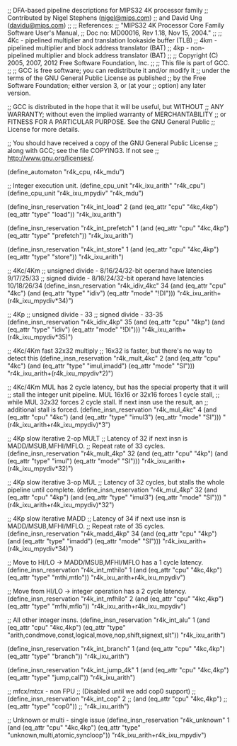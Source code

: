 ;; DFA-based pipeline descriptions for MIPS32 4K processor family
;; Contributed by Nigel Stephens (nigel@mips.com)
;;   and David Ung (davidu@mips.com)
;;
;; References:
;;   "MIPS32 4K Processor Core Family Software User's Manual,
;;     Doc no: MD00016, Rev 1.18, Nov 15, 2004."
;;
;; 4Kc - pipelined multiplier and translation lookaside buffer (TLB)
;; 4km - pipelined multiplier and block address translator (BAT)
;; 4kp - non-pipelined multiplier and block address translator (BAT)
;;
;; Copyright (C) 2005, 2007, 2012 Free Software Foundation, Inc.
;;
;; This file is part of GCC.
;;
;; GCC is free software; you can redistribute it and/or modify it
;; under the terms of the GNU General Public License as published
;; by the Free Software Foundation; either version 3, or (at your
;; option) any later version.

;; GCC is distributed in the hope that it will be useful, but WITHOUT
;; ANY WARRANTY; without even the implied warranty of MERCHANTABILITY
;; or FITNESS FOR A PARTICULAR PURPOSE.  See the GNU General Public
;; License for more details.

;; You should have received a copy of the GNU General Public License
;; along with GCC; see the file COPYING3.  If not see
;; <http://www.gnu.org/licenses/>.

(define_automaton "r4k_cpu, r4k_mdu")

;; Integer execution unit.
(define_cpu_unit "r4k_ixu_arith"       "r4k_cpu")
(define_cpu_unit "r4k_ixu_mpydiv"      "r4k_mdu")

(define_insn_reservation "r4k_int_load" 2
  (and (eq_attr "cpu" "4kc,4kp")
       (eq_attr "type" "load"))
  "r4k_ixu_arith")

(define_insn_reservation "r4k_int_prefetch" 1
  (and (eq_attr "cpu" "4kc,4kp")
       (eq_attr "type" "prefetch"))
  "r4k_ixu_arith")

(define_insn_reservation "r4k_int_store" 1
  (and (eq_attr "cpu" "4kc,4kp")
       (eq_attr "type" "store"))
  "r4k_ixu_arith")

;; 4Kc/4Km 
;; unsigned divide - 8/16/24/32-bit operand have latencies  9/17/25/33
;;   signed divide - 8/16/24/32-bit operand have latencies 10/18/26/34
(define_insn_reservation "r4k_idiv_4kc" 34
  (and (eq_attr "cpu" "4kc")
       (and (eq_attr "type" "idiv")
	    (eq_attr "mode" "!DI")))
  "r4k_ixu_arith+(r4k_ixu_mpydiv*34)")

;; 4Kp
;; unsigned divide - 33
;;   signed divide - 33-35
(define_insn_reservation "r4k_idiv_4kp" 35
  (and (eq_attr "cpu" "4kp")
       (and (eq_attr "type" "idiv")
	    (eq_attr "mode" "!DI")))
  "r4k_ixu_arith+(r4k_ixu_mpydiv*35)")

;; 4Kc/4Km fast 32x32 multiply
;; 16x32 is faster, but there's no way to detect this
(define_insn_reservation "r4k_mult_4kc" 2
  (and (eq_attr "cpu" "4kc")
       (and (eq_attr "type" "imul,imadd")
	    (eq_attr "mode" "SI")))
  "r4k_ixu_arith+(r4k_ixu_mpydiv*2)")

;; 4Kc/4Km MUL has 2 cycle latency, but has the special property that it will
;; stall the integer unit pipeline. MUL 16x16 or 32x16 forces 1 cycle stall,
;; while MUL 32x32 forces 2 cycle stall.  If next insn use the result, an
;; additional stall is forced.
(define_insn_reservation "r4k_mul_4kc" 4
  (and (eq_attr "cpu" "4kc")
       (and (eq_attr "type" "imul3")
	    (eq_attr "mode" "SI")))
  "(r4k_ixu_arith+r4k_ixu_mpydiv)*3")

;; 4Kp slow iterative 2-op MULT
;; Latency of 32 if next insn is MADD/MSUB,MFHI/MFLO.
;; Repeat rate of 33 cycles.
(define_insn_reservation "r4k_mult_4kp" 32
  (and (eq_attr "cpu" "4kp")
       (and (eq_attr "type" "imul")
	    (eq_attr "mode" "SI")))
  "r4k_ixu_arith+(r4k_ixu_mpydiv*32)")

;; 4Kp slow iterative 3-op MUL
;; Latency of 32 cycles, but stalls the whole pipeline until complete.
(define_insn_reservation "r4k_mul_4kp" 32
  (and (eq_attr "cpu" "4kp")
       (and (eq_attr "type" "imul3")
	    (eq_attr "mode" "SI")))
  "(r4k_ixu_arith+r4k_ixu_mpydiv)*32")

;; 4Kp slow iterative MADD
;; Latency of 34 if next use insn is MADD/MSUB,MFHI/MFLO.
;; Repeat rate of 35 cycles.
(define_insn_reservation "r4k_madd_4kp" 34
  (and (eq_attr "cpu" "4kp")
       (and (eq_attr "type" "imadd")
	    (eq_attr "mode" "SI")))
  "r4k_ixu_arith+(r4k_ixu_mpydiv*34)")

;; Move to HI/LO -> MADD/MSUB,MFHI/MFLO has a 1 cycle latency.
(define_insn_reservation "r4k_int_mthilo" 1
  (and (eq_attr "cpu" "4kc,4kp")
       (eq_attr "type" "mthi,mtlo"))
  "r4k_ixu_arith+r4k_ixu_mpydiv")

;; Move from HI/LO -> integer operation has a 2 cycle latency.
(define_insn_reservation "r4k_int_mfhilo" 2
  (and (eq_attr "cpu" "4kc,4kp")
       (eq_attr "type" "mfhi,mflo"))
  "r4k_ixu_arith+r4k_ixu_mpydiv")

;; All other integer insns.
(define_insn_reservation "r4k_int_alu" 1
  (and (eq_attr "cpu" "4kc,4kp")
       (eq_attr "type" "arith,condmove,const,logical,move,nop,shift,signext,slt"))
  "r4k_ixu_arith")

(define_insn_reservation "r4k_int_branch" 1
  (and (eq_attr "cpu" "4kc,4kp")
       (eq_attr "type" "branch"))
  "r4k_ixu_arith")

(define_insn_reservation "r4k_int_jump_4k" 1
  (and (eq_attr "cpu" "4kc,4kp")
       (eq_attr "type" "jump,call"))
  "r4k_ixu_arith")

;; mfcx/mtcx - non FPU
;; (Disabled until we add cop0 support)
;; (define_insn_reservation "r4k_int_cop" 2
;;   (and (eq_attr "cpu" "4kc,4kp")
;;      (eq_attr "type" "cop0"))
;;  "r4k_ixu_arith")

;; Unknown or multi - single issue
(define_insn_reservation "r4k_unknown" 1
  (and (eq_attr "cpu" "4kc,4kp")
       (eq_attr "type" "unknown,multi,atomic,syncloop"))
  "r4k_ixu_arith+r4k_ixu_mpydiv")
